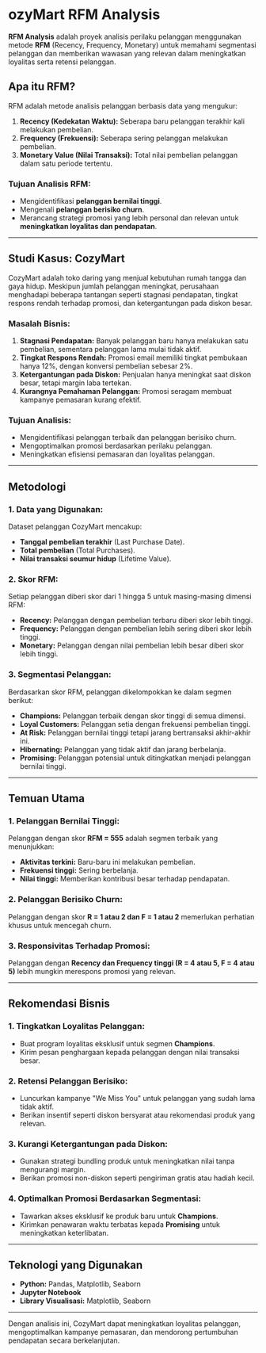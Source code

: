 # ozyMart RFM Analysis

**RFM Analysis** adalah proyek analisis perilaku pelanggan menggunakan metode **RFM** (Recency, Frequency, Monetary) untuk memahami segmentasi pelanggan dan memberikan wawasan yang relevan dalam meningkatkan loyalitas serta retensi pelanggan.

## Apa itu RFM?

RFM adalah metode analisis pelanggan berbasis data yang mengukur:
1. **Recency (Kedekatan Waktu):** Seberapa baru pelanggan terakhir kali melakukan pembelian.
2. **Frequency (Frekuensi):** Seberapa sering pelanggan melakukan pembelian.
3. **Monetary Value (Nilai Transaksi):** Total nilai pembelian pelanggan dalam satu periode tertentu.

### Tujuan Analisis RFM:
- Mengidentifikasi **pelanggan bernilai tinggi**.
- Mengenali **pelanggan berisiko churn**.
- Merancang strategi promosi yang lebih personal dan relevan untuk **meningkatkan loyalitas dan pendapatan**.

---

## Studi Kasus: CozyMart

CozyMart adalah toko daring yang menjual kebutuhan rumah tangga dan gaya hidup. Meskipun jumlah pelanggan meningkat, perusahaan menghadapi beberapa tantangan seperti stagnasi pendapatan, tingkat respons rendah terhadap promosi, dan ketergantungan pada diskon besar. 

### Masalah Bisnis:
1. **Stagnasi Pendapatan:** Banyak pelanggan baru hanya melakukan satu pembelian, sementara pelanggan lama mulai tidak aktif.
2. **Tingkat Respons Rendah:** Promosi email memiliki tingkat pembukaan hanya 12%, dengan konversi pembelian sebesar 2%.
3. **Ketergantungan pada Diskon:** Penjualan hanya meningkat saat diskon besar, tetapi margin laba tertekan.
4. **Kurangnya Pemahaman Pelanggan:** Promosi seragam membuat kampanye pemasaran kurang efektif.

### Tujuan Analisis:
- Mengidentifikasi pelanggan terbaik dan pelanggan berisiko churn.
- Mengoptimalkan promosi berdasarkan perilaku pelanggan.
- Meningkatkan efisiensi pemasaran dan loyalitas pelanggan.

---

## Metodologi

### 1. Data yang Digunakan:
Dataset pelanggan CozyMart mencakup:
- **Tanggal pembelian terakhir** (Last Purchase Date).
- **Total pembelian** (Total Purchases).
- **Nilai transaksi seumur hidup** (Lifetime Value).

### 2. Skor RFM:
Setiap pelanggan diberi skor dari 1 hingga 5 untuk masing-masing dimensi RFM:
- **Recency:** Pelanggan dengan pembelian terbaru diberi skor lebih tinggi.
- **Frequency:** Pelanggan dengan pembelian lebih sering diberi skor lebih tinggi.
- **Monetary:** Pelanggan dengan nilai pembelian lebih besar diberi skor lebih tinggi.

### 3. Segmentasi Pelanggan:
Berdasarkan skor RFM, pelanggan dikelompokkan ke dalam segmen berikut:
- **Champions:** Pelanggan terbaik dengan skor tinggi di semua dimensi.
- **Loyal Customers:** Pelanggan setia dengan frekuensi pembelian tinggi.
- **At Risk:** Pelanggan bernilai tinggi tetapi jarang bertransaksi akhir-akhir ini.
- **Hibernating:** Pelanggan yang tidak aktif dan jarang berbelanja.
- **Promising:** Pelanggan potensial untuk ditingkatkan menjadi pelanggan bernilai tinggi.

---

## Temuan Utama

### 1. Pelanggan Bernilai Tinggi:
Pelanggan dengan skor **RFM = 555** adalah segmen terbaik yang menunjukkan:
- **Aktivitas terkini:** Baru-baru ini melakukan pembelian.
- **Frekuensi tinggi:** Sering berbelanja.
- **Nilai tinggi:** Memberikan kontribusi besar terhadap pendapatan.

### 2. Pelanggan Berisiko Churn:
Pelanggan dengan skor **R = 1 atau 2 dan F = 1 atau 2** memerlukan perhatian khusus untuk mencegah churn.

### 3. Responsivitas Terhadap Promosi:
Pelanggan dengan **Recency dan Frequency tinggi (R = 4 atau 5, F = 4 atau 5)** lebih mungkin merespons promosi yang relevan.

---

## Rekomendasi Bisnis

### 1. Tingkatkan Loyalitas Pelanggan:
- Buat program loyalitas eksklusif untuk segmen **Champions**.
- Kirim pesan penghargaan kepada pelanggan dengan nilai transaksi besar.

### 2. Retensi Pelanggan Berisiko:
- Luncurkan kampanye "We Miss You" untuk pelanggan yang sudah lama tidak aktif.
- Berikan insentif seperti diskon bersyarat atau rekomendasi produk yang relevan.

### 3. Kurangi Ketergantungan pada Diskon:
- Gunakan strategi bundling produk untuk meningkatkan nilai tanpa mengurangi margin.
- Berikan promosi non-diskon seperti pengiriman gratis atau hadiah kecil.

### 4. Optimalkan Promosi Berdasarkan Segmentasi:
- Tawarkan akses eksklusif ke produk baru untuk **Champions**.
- Kirimkan penawaran waktu terbatas kepada **Promising** untuk meningkatkan keterlibatan.

---
## Teknologi yang Digunakan
- **Python:** Pandas, Matplotlib, Seaborn
- **Jupyter Notebook**
- **Library Visualisasi:** Matplotlib, Seaborn

---

Dengan analisis ini, CozyMart dapat meningkatkan loyalitas pelanggan, mengoptimalkan kampanye pemasaran, dan mendorong pertumbuhan pendapatan secara berkelanjutan.
